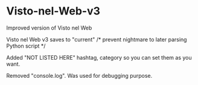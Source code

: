 # Visto-nel-Web-v3
Improved version of Visto nel Web

Visto nel Web v3 saves to "current" /* prevent nightmare to later parsing Python script */ 

Added "NOT LISTED HERE" hashtag, category so you can set them as you want.

Removed "console.log". Was used for debugging purpose. 
